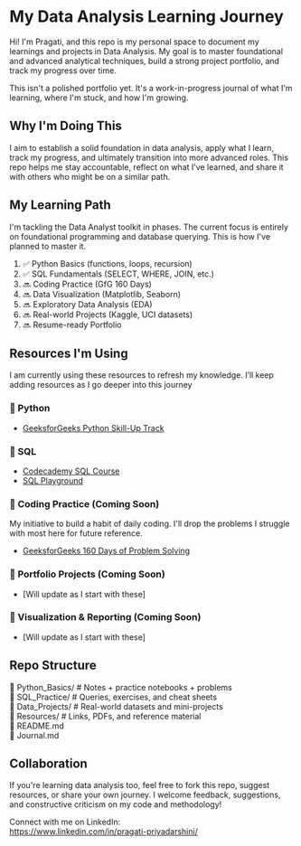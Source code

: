 # My Data Analysis Learning Journey

Hi! I'm Pragati, and this repo is my personal space to document my learnings and projects in Data Analysis. My goal is to master foundational and advanced analytical techniques, build a strong project portfolio, and track my progress over time.

This isn't a polished portfolio yet. It's a work-in-progress journal of what I'm learning, where I'm stuck, and how I'm growing.

##  Why I'm Doing This

I aim to establish a solid foundation in data analysis, apply what I learn, track my progress, and ultimately transition into more advanced roles. This repo helps me stay accountable, reflect on what I’ve learned, and share it with others who might be on a similar path.

## My Learning Path

I'm tackling the Data Analyst toolkit in phases. The current focus is entirely on foundational programming and database querying. This is how I've planned to master it.

1. ✅ Python Basics (functions, loops, recursion)
2. ✅ SQL Fundamentals (SELECT, WHERE, JOIN, etc.)
3. 🔜 Coding Practice (GfG 160 Days)
4. 🔜 Data Visualization (Matplotlib, Seaborn)
5. 🔜 Exploratory Data Analysis (EDA)
6. 🔜 Real-world Projects (Kaggle, UCI datasets)
7. 🔜 Resume-ready Portfolio

## Resources I'm Using
I am currently using these resources to refresh my knowledge. I’ll keep adding resources as I go deeper into this journey

### 🔹 Python
- [GeeksforGeeks Python Skill-Up Track](https://www.geeksforgeeks.org/batch/skill-up-python/) 

### 🔹 SQL
- [Codecademy SQL Course](https://www.codecademy.com/learn/learn-sql/) 
- [SQL Playground](https://buddysql.seancoughlin.me/lessons) 

### 🔹 Coding Practice (Coming Soon)
My initiative to build a habit of daily coding. 
I'll drop the problems I struggle with most here for future reference.
- [GeeksforGeeks 160 Days of Problem Solving](https://www.geeksforgeeks.org/batch/gfg-160-problems?tab=Chapters) 

### 🔹 Portfolio Projects (Coming Soon) 
- [Will update as I start with these]

### 🔹 Visualization & Reporting (Coming Soon) 
- [Will update as I start with these]

## Repo Structure

📁 Python_Basics/ # Notes + practice notebooks + problems  
📁 SQL_Practice/ # Queries, exercises, and cheat sheets  
📁 Data_Projects/ # Real-world datasets and mini-projects  
📁 Resources/ # Links, PDFs, and reference material  
📄 README.md  
📄 Journal.md

## Collaboration

If you're learning data analysis too, feel free to fork this repo, suggest resources, or share your own journey. I welcome feedback, suggestions, and constructive criticism on my code and methodology!

Connect with me on LinkedIn:    
https://www.linkedin.com/in/pragati-priyadarshini/ 
